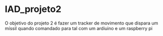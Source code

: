 # IAD_projeto2

O objetivo do projeto 2 é fazer um tracker de movimento que dispara um míssil quando comandado para tal com um ardiuino e um raspberry pi
